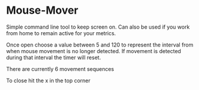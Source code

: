 # Mouse-Mover
Simple command line tool to keep screen on.
Can also be used if you work from home to remain active for your metrics.

Once open choose a value between 5 and 120 to represent the interval from when mouse movement is no longer detected. If movement is detected during that interval the timer will reset.

There are currently 6 movement sequences

To close hit the x in the top corner
